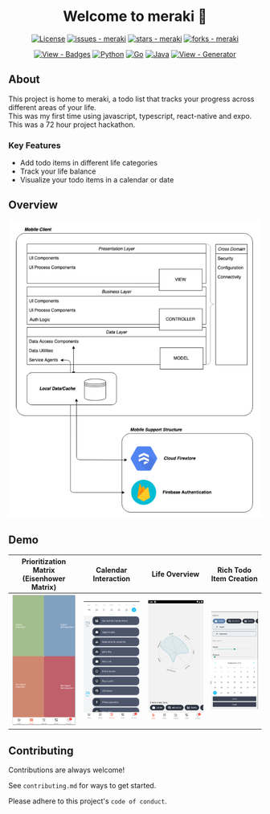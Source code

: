 
<h1 align="center">Welcome to meraki 👋</h1>
<p align="center">
 <a href="#license">
	<img src="https://img.shields.io/badge/License-MIT-blue?style=for-the-badge" alt="License"></a>
<a href="https://github.com/txmxthy/meraki/issues">
	<img src="https://img.shields.io/github/issues/txmxthy/meraki?style=for-the-badge" alt="issues - meraki"></a>
<a href="https://github.com/txmxthy/meraki">
	<img src="https://img.shields.io/github/stars/txmxthy/meraki?style=for-the-badge" alt="stars - meraki"></a>
<a href="https://github.com/txmxthy/meraki">
	<img src="https://img.shields.io/github/forks/txmxthy/meraki?style=for-the-badge" alt="forks - meraki"></a>
</p>




<p align="center">
  <a href="https://github.com/Ileriayo/markdown-badges">
		<img src="https://img.shields.io/badge/View-Badges-blue?style=for-the-badge" alt="View - Badges"></a>
	<a href="https://www.python.org/">
		<img src="https://img.shields.io/badge/python-%2314354C.svg?style=for-the-badge&logo=python&logoColor=white" alt="Python"></a>
	<a href="https://golang.org">
		<img src="https://img.shields.io/badge/go-%2300ADD8.svg?style=for-the-badge&logo=go&logoColor=white" alt="Go"></a>
	<a href="https://java.com">
		<img src="https://img.shields.io/badge/java-%23ED8B00.svg?style=for-the-badge&logo=java&logoColor=white" alt="Java"></a>
	<a href="https://michaelcurrin.github.io/badge-generator/#/generic">
		<img src="https://img.shields.io/badge/View-Generator-blue?style=for-the-badge" alt="View - Generator"></a>
</p>


## About
This project is home to meraki, a todo list that tracks your progress across different areas of your life.  
This was my first time using javascript, typescript, react-native and expo. This was a 72 hour project hackathon.

### Key Features
- Add todo items in different life categories
- Track your life balance
- Visualize your todo items in a calendar or date

## Overview
![Architecture](https://github.com/txmxthy/meraki/blob/master/assets/images%20(4).png)

## Demo
Prioritization Matrix (Eisenhower Matrix) | Calendar Interaction | Life Overview| Rich Todo Item Creation
:-------------------------:|:-------------------------:|:-------------------------:|:-------------------------:
![Matrix](https://github.com/txmxthy/meraki/blob/master/assets/images%20(1).png)  | ![Calendar](https://github.com/txmxthy/meraki/blob/master/assets/images%20(2).png) |  ![Overview](https://github.com/txmxthy/meraki/blob/master/assets/images%20(5).png) | ![Creation](https://github.com/txmxthy/meraki/blob/master/assets/images%20(3).png) 


  
## Contributing

Contributions are always welcome!

See `contributing.md` for ways to get started.

Please adhere to this project's `code of conduct`.

  

